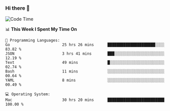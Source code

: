 ### Hi there 👋

<!--
**CrazyCollin/crazycollin** is a ✨ _special_ ✨ repository because its `README.md` (this file) appears on your GitHub profile.

Here are some ideas to get you started:

- 🔭 I’m currently working on ...
- 🌱 I’m currently learning ...
- 👯 I’m looking to collaborate on ...
- 🤔 I’m looking for help with ...
- 💬 Ask me about ...
- 📫 How to reach me: ...
- 😄 Pronouns: ...
- ⚡ Fun fact: ...
-->

<!--START_SECTION:waka-->
![Code Time](http://img.shields.io/badge/Code%20Time-3%2C484%20hrs%2037%20mins-blue)

📊 **This Week I Spent My Time On** 

```text
💬 Programming Languages: 
Go                       25 hrs 26 mins      █████████████████████░░░░   83.82 % 
JSON                     3 hrs 41 mins       ███░░░░░░░░░░░░░░░░░░░░░░   12.19 % 
Text                     49 mins             █░░░░░░░░░░░░░░░░░░░░░░░░   02.74 % 
Bash                     11 mins             ░░░░░░░░░░░░░░░░░░░░░░░░░   00.64 % 
YAML                     8 mins              ░░░░░░░░░░░░░░░░░░░░░░░░░   00.49 % 

💻 Operating System: 
Mac                      30 hrs 20 mins      █████████████████████████   100.00 % 
```


<!--END_SECTION:waka-->
